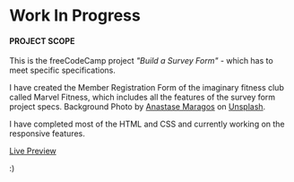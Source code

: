 # Work In Progress

#### PROJECT SCOPE

This is the freeCodeCamp project *"Build a Survey Form"* - 
which has to meet specific specifications. 

I have created the Member Registration Form of the imaginary fitness club 
called Marvel Fitness, which includes all the features of the survey form project specs.
Background Photo by [Anastase Maragos](https://unsplash.com/@visualsbyroyalz?utm_source=unsplash&utm_medium=referral&utm_content=creditCopyText) on [Unsplash](https://unsplash.com/photos/DHsdSeCpjRU?utm_source=unsplash&utm_medium=referral&).

I have completed most of the HTML and CSS and currently working on the responsive features.

[Live Preview](https://raw.githack.com/codxJC/P7.Marvel_Fitness_Registration_Form/master/index.html)

:)
  

